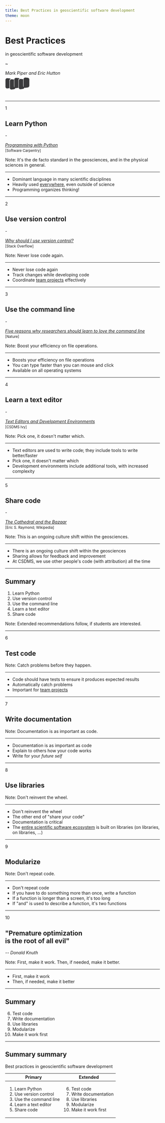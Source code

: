 ```yaml
---
title: Best Practices in geoscientific software development
theme: moon
---
```


# Best Practices

in geoscientific software development

~

_Mark Piper and Eric Hutton_  

<a href="https://csdms.colorado.edu">
<img align="center" width="80px" style="margin:-10px 0 20px 0" src="./assets/CSDMS-logo-nocolor.png">
</a>

---

1
## Learn Python

\-

[*Programming with Python*](https://swcarpentry.github.io/python-novice-inflammation/)<br><small>[Software Carpentry]</small>

Note: It's the de facto standard in the geosciences, and in the physical sciences in general. 

----

* Dominant language in many scientific disciplines
* Heavily used [everywhere](https://www.tiobe.com/tiobe-index/), even outside of science
* Programming organizes thinking!

---

2
## Use version control

\-

[*Why should I use version control?*](https://stackoverflow.com/q/1408450)<br><small>[Stack Overflow]</small>

Note: Never lose code again.

----

* Never lose code again
* Track changes while developing code
* Coordinate [team projects](https://github.com/landlab/landlab/) effectively

---

3
## Use the command line

\-

[*Five reasons why researchers should learn to love the command line*](https://www.nature.com/articles/d41586-021-00263-0)<br><small>[Nature]</small>

Note: Boost your efficiency on file operations.

----

* Boosts your efficiency on file operations
* You can type faster than you can mouse and click
* Available on all operating systems

---

4
## Learn a text editor

\-

[*Text Editors and Development Environments*](https://github.com/csdms/ivy/tree/main/lessons/editors)<br><small>[CSDMS Ivy]</small>

Note: Pick one, it doesn't matter which.

----

* Text editors are used to write code; they include tools to write better/faster
* Pick one, it doesn't matter which
* Development environments include additional tools, with increased complexity

---

5
## Share code

\-

[*The Cathedral and the Bazaar*](https://en.wikipedia.org/wiki/The_Cathedral_and_the_Bazaar)<br><small>[Eric S. Raymond; Wikipedia]</small>

Note: This is an ongoing culture shift within the geosciences.

----

* There is an ongoing culture shift within the geosciences
* Sharing allows for feedback and improvement
* At CSDMS, we use other people's code (with attribution) all the time

---

## Summary

1. Learn Python
1. Use version control
1. Use the command line
1. Learn a text editor
1. Share code

Note: Extended recommendations follow, if students are interested.

---

6
## Test code

Note: Catch problems before they happen.

----

* Code should have tests to ensure it produces expected results
* Automatically catch problems
* Important for [team projects](https://github.com/landlab/landlab/tree/master/tests)

---

7
## Write documentation

Note: Documentation is as important as code.

----

* Documentation is as important as code
* Explain to others how your code works
* Write for your *future self*

---

8
## Use libraries

Note: Don't reinvent the wheel.

----

* Don't reinvent the wheel
* The other end of "share your code"
* Documentation is critical
* The [entire scientific software ecosystem](https://xkcd.com/2347/) is built on libraries (on libraries, on libraries, ...)

---

9
## Modularize

Note: Don't repeat code.

----

* Don't repeat code
* If you have to do something more than once, write a function
* If a function is longer than a screen, it's too long
* If "and" is used to describe a function, it's two functions

---

10
## "Premature optimization<br>is the root of all evil"

*-- Donald Knuth*

Note: First, make it work. Then, if needed, make it better.

----

* First, make it work
* Then, if needed, make it better

---

## Summary

6. Test code
1. Write documentation
1. Use libraries
1. Modularize
1. Make it work first

---

## Summary summary

Best practices in geoscientific software development

| Primary | Extended |
| ------- | -------- |
| <ol><li>Learn Python<li>Use version control<li>Use the command line<li>Learn a text editor<li>Share code</ol> | <ol start="6"><li>Test code<li>Write documentation<li>Use libraries<li>Modularize<li>Make it work first</ol> |
